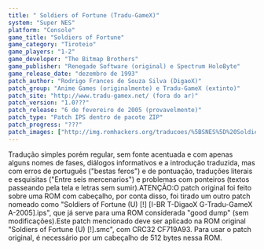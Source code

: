 ```yaml
---
title: " Soldiers of Fortune (Tradu-GameX)"
system: "Super NES"
platform: "Console"
game_title: "Soldiers of Fortune"
game_category: "Tiroteio"
game_players: "1-2"
game_developer: "The Bitmap Brothers"
game_publisher: "Renegade Software (original) e Spectrum HoloByte"
game_release_date: "dezembro de 1993"
patch_author: "Rodrigo Frances de Souza Silva (DigaoX)"
patch_group: "Anime Games (originalmente) e Tradu-GameX (extinto)"
patch_site: "http://www.tradu-gamex.net/ (fora do ar)"
patch_version: "1.0???"
patch_release: "6 de fevereiro de 2005 (provavelmente)"
patch_type: "Patch IPS dentro de pacote ZIP"
patch_progress: "???"
patch_images: ["http://img.romhackers.org/traducoes/%5BSNES%5D%20Soldiers%20of%20Fortune%20-%20Tradu-GameX%20-%201.png","http://img.romhackers.org/traducoes/%5BSNES%5D%20Soldiers%20of%20Fortune%20-%20Tradu-GameX%20-%202.png","http://img.romhackers.org/traducoes/%5BSNES%5D%20Soldiers%20of%20Fortune%20-%20Tradu-GameX%20-%203.png"]
---
```

Tradução simples porém regular, sem fonte acentuada e com apenas alguns nomes de fases, diálogos informativos e a introdução traduzida, mas com erros de português ("bestas feros") e de pontuação, traduções literais e esquisitas ("Entre seis mercenarios") e problemas com ponteiros (textos passeando pela tela e letras sem sumir).ATENÇÃO:O patch original foi feito sobre uma ROM com cabeçalho, por conta disso, foi tirado um outro patch nomeado como "Soldiers of Fortune (U) [!] [I-BR T-DigaoX G-Tradu-GameX A-2005].ips", que já serve para uma ROM considerada "good dump" (sem modificações).Este patch mencionado deve ser aplicado na ROM original "Soldiers of Fortune (U) [!].smc", com CRC32 CF719A93. Para usar o patch original, é necessário por um cabeçalho de 512 bytes nessa ROM.